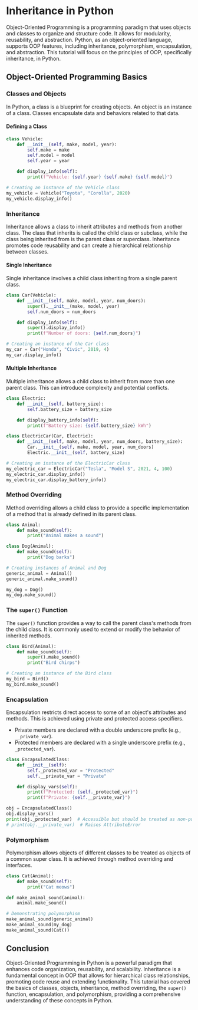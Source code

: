 # Inheritance in Python

Object-Oriented Programming is a programming paradigm that uses objects and classes to organize and structure code. It allows for modularity, reusability, and abstraction. Python, as an object-oriented language, supports OOP features, including inheritance, polymorphism, encapsulation, and abstraction. This tutorial will focus on the principles of OOP, specifically inheritance, in Python.

## Object-Oriented Programming Basics

### Classes and Objects

In Python, a class is a blueprint for creating objects. An object is an instance of a class. Classes encapsulate data and behaviors related to that data.

#### Defining a Class

```python
class Vehicle:
    def __init__(self, make, model, year):
        self.make = make
        self.model = model
        self.year = year

    def display_info(self):
        print(f"Vehicle: {self.year} {self.make} {self.model}")

# Creating an instance of the Vehicle class
my_vehicle = Vehicle("Toyota", "Corolla", 2020)
my_vehicle.display_info()
```

### Inheritance

Inheritance allows a class to inherit attributes and methods from another class. The class that inherits is called the child class or subclass, while the class being inherited from is the parent class or superclass. Inheritance promotes code reusability and can create a hierarchical relationship between classes.

#### Single Inheritance

Single inheritance involves a child class inheriting from a single parent class.

```python
class Car(Vehicle):
    def __init__(self, make, model, year, num_doors):
        super().__init__(make, model, year)
        self.num_doors = num_doors

    def display_info(self):
        super().display_info()
        print(f"Number of doors: {self.num_doors}")

# Creating an instance of the Car class
my_car = Car("Honda", "Civic", 2019, 4)
my_car.display_info()
```

#### Multiple Inheritance

Multiple inheritance allows a child class to inherit from more than one parent class. This can introduce complexity and potential conflicts.

```python
class Electric:
    def __init__(self, battery_size):
        self.battery_size = battery_size

    def display_battery_info(self):
        print(f"Battery size: {self.battery_size} kWh")

class ElectricCar(Car, Electric):
    def __init__(self, make, model, year, num_doors, battery_size):
        Car.__init__(self, make, model, year, num_doors)
        Electric.__init__(self, battery_size)

# Creating an instance of the ElectricCar class
my_electric_car = ElectricCar("Tesla", "Model S", 2021, 4, 100)
my_electric_car.display_info()
my_electric_car.display_battery_info()
```

### Method Overriding

Method overriding allows a child class to provide a specific implementation of a method that is already defined in its parent class.

```python
class Animal:
    def make_sound(self):
        print("Animal makes a sound")

class Dog(Animal):
    def make_sound(self):
        print("Dog barks")

# Creating instances of Animal and Dog
generic_animal = Animal()
generic_animal.make_sound()

my_dog = Dog()
my_dog.make_sound()
```

### The `super()` Function

The `super()` function provides a way to call the parent class's methods from the child class. It is commonly used to extend or modify the behavior of inherited methods.

```python
class Bird(Animal):
    def make_sound(self):
        super().make_sound()
        print("Bird chirps")

# Creating an instance of the Bird class
my_bird = Bird()
my_bird.make_sound()
```

### Encapsulation

Encapsulation restricts direct access to some of an object's attributes and methods. This is achieved using private and protected access specifiers.

- Private members are declared with a double underscore prefix (e.g., `__private_var`).
- Protected members are declared with a single underscore prefix (e.g., `_protected_var`).

```python
class EncapsulatedClass:
    def __init__(self):
        self._protected_var = "Protected"
        self.__private_var = "Private"

    def display_vars(self):
        print(f"Protected: {self._protected_var}")
        print(f"Private: {self.__private_var}")

obj = EncapsulatedClass()
obj.display_vars()
print(obj._protected_var)  # Accessible but should be treated as non-public
# print(obj.__private_var)  # Raises AttributeError
```

### Polymorphism

Polymorphism allows objects of different classes to be treated as objects of a common super class. It is achieved through method overriding and interfaces.

```python
class Cat(Animal):
    def make_sound(self):
        print("Cat meows")

def make_animal_sound(animal):
    animal.make_sound()

# Demonstrating polymorphism
make_animal_sound(generic_animal)
make_animal_sound(my_dog)
make_animal_sound(Cat())
```

## Conclusion

Object-Oriented Programming in Python is a powerful paradigm that enhances code organization, reusability, and scalability. Inheritance is a fundamental concept in OOP that allows for hierarchical class relationships, promoting code reuse and extending functionality. This tutorial has covered the basics of classes, objects, inheritance, method overriding, the `super()` function, encapsulation, and polymorphism, providing a comprehensive understanding of these concepts in Python.